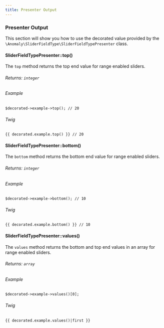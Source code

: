 ```yaml
---
title: Presenter Output
---
```


### Presenter Output

This section will show you how to use the decorated value provided by the `\Anomaly\SliderFieldType\SliderFieldTypePresenter` class.

#### SliderFieldTypePresenter::top()

The `top` method returns the top end value for range enabled sliders.

###### Returns: `integer`

###### Example

    $decorated->example->top(); // 20

###### Twig

    {{ decorated.example.top() }} // 20

#### SliderFieldTypePresenter::bottom()

The `bottom` method returns the bottom end value for range enabled sliders.

###### Returns: `integer`

###### Example

    $decorated->example->bottom(); // 10

###### Twig

    {{ decorated.example.bottom() }} // 10

#### SliderFieldTypePresenter::values()

The `values` method returns the bottom and top end values in an array for range enabled sliders.

###### Returns: `array`

###### Example

    $decorated->example->values()[0];

###### Twig

    {{ decorated.example.values()|first }}

